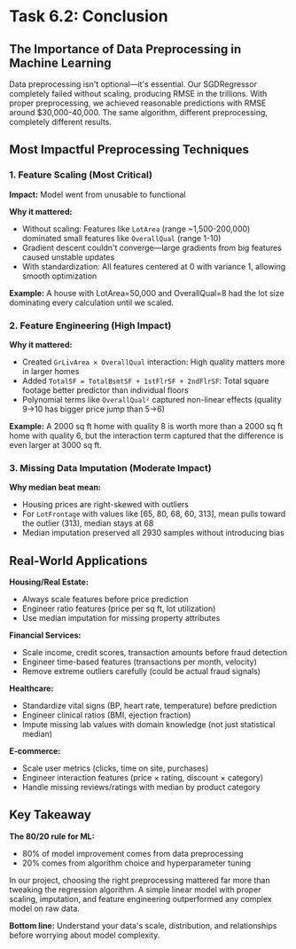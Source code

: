 # Task 6.2: Conclusion

## The Importance of Data Preprocessing in Machine Learning

Data preprocessing isn't optional—it's essential. Our SGDRegressor completely failed without scaling, producing RMSE in the trillions. With proper preprocessing, we achieved reasonable predictions with RMSE around $30,000-40,000. The same algorithm, different preprocessing, completely different results.

## Most Impactful Preprocessing Techniques

### 1. Feature Scaling (Most Critical)
**Impact:** Model went from unusable to functional

**Why it mattered:**
- Without scaling: Features like `LotArea` (range ~1,500-200,000) dominated small features like `OverallQual` (range 1-10)
- Gradient descent couldn't converge—large gradients from big features caused unstable updates
- With standardization: All features centered at 0 with variance 1, allowing smooth optimization

**Example:** A house with LotArea=50,000 and OverallQual=8 had the lot size dominating every calculation until we scaled.

### 2. Feature Engineering (High Impact)
**Why it mattered:**
- Created `GrLivArea × OverallQual` interaction: High quality matters more in larger homes
- Added `TotalSF = TotalBsmtSF + 1stFlrSF + 2ndFlrSF`: Total square footage better predictor than individual floors
- Polynomial terms like `OverallQual²` captured non-linear effects (quality 9→10 has bigger price jump than 5→6)

**Example:** A 2000 sq ft home with quality 8 is worth more than a 2000 sq ft home with quality 6, but the interaction term captured that the difference is even larger at 3000 sq ft.

### 3. Missing Data Imputation (Moderate Impact)
**Why median beat mean:**
- Housing prices are right-skewed with outliers
- For `LotFrontage` with values like [65, 80, 68, 60, 313], mean pulls toward the outlier (313), median stays at 68
- Median imputation preserved all 2930 samples without introducing bias

## Real-World Applications

**Housing/Real Estate:**
- Always scale features before price prediction
- Engineer ratio features (price per sq ft, lot utilization)
- Use median imputation for missing property attributes

**Financial Services:**
- Scale income, credit scores, transaction amounts before fraud detection
- Engineer time-based features (transactions per month, velocity)
- Remove extreme outliers carefully (could be actual fraud signals)

**Healthcare:**
- Standardize vital signs (BP, heart rate, temperature) before prediction
- Engineer clinical ratios (BMI, ejection fraction)
- Impute missing lab values with domain knowledge (not just statistical median)

**E-commerce:**
- Scale user metrics (clicks, time on site, purchases)
- Engineer interaction features (price × rating, discount × category)
- Handle missing reviews/ratings with median by product category

## Key Takeaway

**The 80/20 rule for ML:**
- 80% of model improvement comes from data preprocessing
- 20% comes from algorithm choice and hyperparameter tuning

In our project, choosing the right preprocessing mattered far more than tweaking the regression algorithm. A simple linear model with proper scaling, imputation, and feature engineering outperformed any complex model on raw data.

**Bottom line:** Understand your data's scale, distribution, and relationships before worrying about model complexity.
